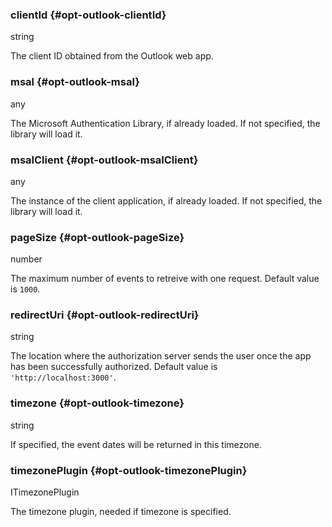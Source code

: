 ### clientId {#opt-outlook-clientId}

string

The client ID obtained from the Outlook web app.
### msal {#opt-outlook-msal}

any

The Microsoft Authentication Library, if already loaded. If not specified, the library will load it.
### msalClient {#opt-outlook-msalClient}

any

The instance of the client application, if already loaded. If not specified, the library will load it.
### pageSize {#opt-outlook-pageSize}

number

The maximum number of events to retreive with one request. Default value is `1000`.
### redirectUri {#opt-outlook-redirectUri}

string

The location where the authorization server sends the user once the app has been successfully authorized.
Default value is `'http://localhost:3000'`.
### timezone {#opt-outlook-timezone}

string

If specified, the event dates will be returned in this timezone.
### timezonePlugin {#opt-outlook-timezonePlugin}

ITimezonePlugin

The timezone plugin, needed if timezone is specified.